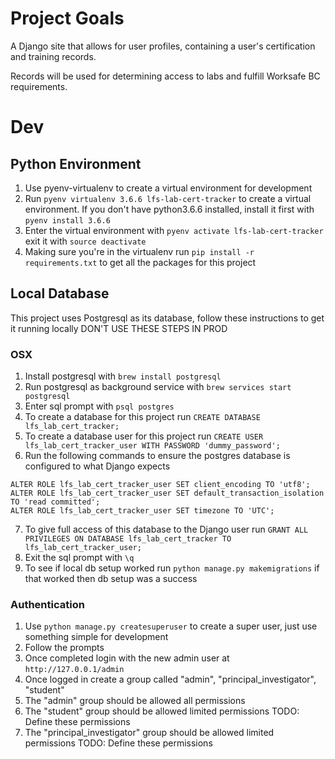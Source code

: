 # Project Goals
A Django site that allows for user profiles, containing a user's certification and training records.

Records will be used for determining access to labs and fulfill Worksafe BC requirements.

# Dev
## Python Environment
1. Use pyenv-virtualenv to create a virtual environment for development
2. Run `pyenv virtualenv 3.6.6 lfs-lab-cert-tracker` to create a virtual environment. If you don't have python3.6.6 installed, install it first with `pyenv install 3.6.6`
3. Enter the virtual environment with `pyenv activate lfs-lab-cert-tracker` exit it with `source deactivate`
4. Making sure you're in the virtualenv run `pip install -r requirements.txt` to get all the packages for this project

## Local Database
This project uses Postgresql as its database, follow these instructions to get it running locally DON'T USE THESE STEPS IN PROD
### OSX
1. Install postgresql with `brew install postgresql`
2. Run postgresql as background service with `brew services start postgresql`
3. Enter sql prompt with `psql postgres`
4. To create a database for this project run `CREATE DATABASE lfs_lab_cert_tracker;`
5. To create a database user for this project run `CREATE USER lfs_lab_cert_tracker_user WITH PASSWORD 'dummy_password';`
6. Run the following commands to ensure the postgres database is configured to what Django expects
```
ALTER ROLE lfs_lab_cert_tracker_user SET client_encoding TO 'utf8';
ALTER ROLE lfs_lab_cert_tracker_user SET default_transaction_isolation TO 'read committed';
ALTER ROLE lfs_lab_cert_tracker_user SET timezone TO 'UTC';
```
7. To give full access of this database to the Django user run `GRANT ALL PRIVILEGES ON DATABASE lfs_lab_cert_tracker TO lfs_lab_cert_tracker_user;`
8. Exit the sql prompt with `\q`
9. To see if local db setup worked run `python manage.py makemigrations` if that worked then db setup was a success

### Authentication
1. Use `python manage.py createsuperuser` to create a super user, just use something simple for development
2. Follow the prompts
3. Once completed login with the new admin user at `http://127.0.0.1/admin`
4. Once logged in create a group called "admin", "principal\_investigator", "student"
5. The "admin" group should be allowed all permissions
6. The "student" group should be allowed limited permissions TODO: Define these permissions
7. The "principal\_investigator" group should be allowed limited permissions TODO: Define these permissions
